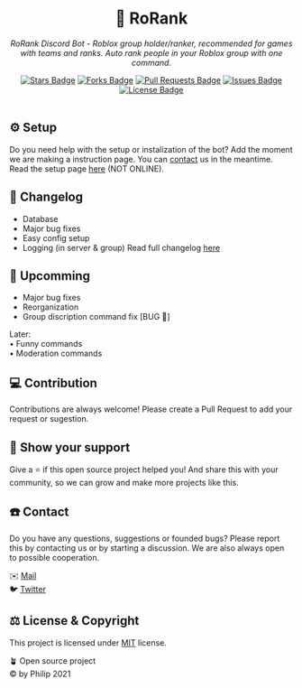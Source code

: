 <h1 align="center">🤖 RoRank</h1>
<p align="center"><i>RoRank Discord Bot - Roblox group holder/ranker, recommended for games with teams and ranks. Auto rank people in your Roblox group with one command.</i></p>
<div align="center">
  <a href="https://github.com/by-Philip/RoRank/stargazers"><img src="https://img.shields.io/github/stars/by-Philip/RoRank" alt="Stars Badge"/></a>
<a href="https://github.com/by-Philip/RoRank/network/members"><img src="https://img.shields.io/github/forks/by-Philip/RoRank" alt="Forks Badge"/></a>
<a href="https://github.com/by-Philip/RoRank/pulls"><img src="https://img.shields.io/github/issues-pr/by-Philip/RoRank" alt="Pull Requests Badge"/></a>
<a href="https://github.com/by-Philip/RoRank/issues"><img src="https://img.shields.io/github/issues/by-Philip/RoRank" alt="Issues Badge"/></a>
<a href="https://github.com/by-Philip/RoRank/blob/master/LICENSE"><img src="https://img.shields.io/github/license/by-Philip/RoRank" alt="License Badge"/></a>
</div>
<br>

## ⚙️ Setup
Do you need help with the setup or instalization of the bot? Add the moment we are making a instruction page. You can [contact](#contact) us in the meantime.
Read the setup page [here](#) (NOT ONLINE).

## 📄 Changelog
  - Database
  - Major bug fixes
  - Easy config setup
  - Logging (in server & group)
Read full changelog [here](https://github.com/by-Philip/RoRank/main/CHANGELOG.md)

## 🔭 Upcomming
  - Major bug fixes
  - Reorganization
  - Group discription command fix [BUG 🐞]

Later: <br>• Funny commands<br>• Moderation commands

## 💻 Contribution
Contributions are always welcome! Please create a Pull Request to add your request or sugestion.

## 🚀 Show your support
Give a ⭐️ if this open source project helped you! And share this with your community, so we can grow and make more projects like this.

<h2 id="contact">☎️ Contact</h2>
Do you have any questions, suggestions or founded bugs? Please report this by contacting us or by starting a discussion. We are also always open to possible cooperation.<br>

✉️ [Mail](mailto:contact@byphilip.ga)\
🐦 [Twitter](https://twitter.com/byPhilip_Inc)

## ⚖️ License & Copyright
This project is licensed under [MIT](https://opensource.org/licenses/MIT) license.

🪴 Open source project\
© by Philip 2021
